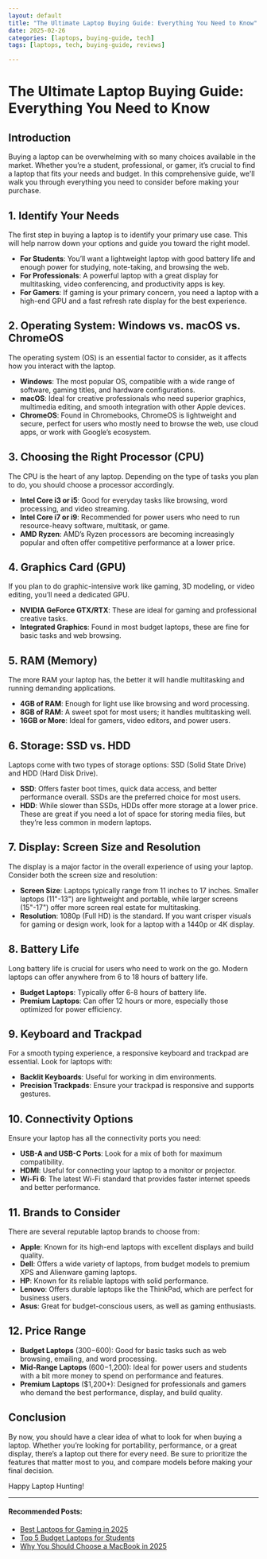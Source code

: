 ```yaml
---
layout: default
title: "The Ultimate Laptop Buying Guide: Everything You Need to Know"
date: 2025-02-26
categories: [laptops, buying-guide, tech]
tags: [laptops, tech, buying-guide, reviews]

---
```


# The Ultimate Laptop Buying Guide: Everything You Need to Know

## Introduction

Buying a laptop can be overwhelming with so many choices available in the market. Whether you’re a student, professional, or gamer, it’s crucial to find a laptop that fits your needs and budget. In this comprehensive guide, we'll walk you through everything you need to consider before making your purchase.

## 1. **Identify Your Needs**

The first step in buying a laptop is to identify your primary use case. This will help narrow down your options and guide you toward the right model.

- **For Students**: You’ll want a lightweight laptop with good battery life and enough power for studying, note-taking, and browsing the web.
- **For Professionals**: A powerful laptop with a great display for multitasking, video conferencing, and productivity apps is key.
- **For Gamers**: If gaming is your primary concern, you need a laptop with a high-end GPU and a fast refresh rate display for the best experience.

## 2. **Operating System: Windows vs. macOS vs. ChromeOS**

The operating system (OS) is an essential factor to consider, as it affects how you interact with the laptop.

- **Windows**: The most popular OS, compatible with a wide range of software, gaming titles, and hardware configurations.
- **macOS**: Ideal for creative professionals who need superior graphics, multimedia editing, and smooth integration with other Apple devices.
- **ChromeOS**: Found in Chromebooks, ChromeOS is lightweight and secure, perfect for users who mostly need to browse the web, use cloud apps, or work with Google’s ecosystem.

## 3. **Choosing the Right Processor (CPU)**

The CPU is the heart of any laptop. Depending on the type of tasks you plan to do, you should choose a processor accordingly.

- **Intel Core i3 or i5**: Good for everyday tasks like browsing, word processing, and video streaming.
- **Intel Core i7 or i9**: Recommended for power users who need to run resource-heavy software, multitask, or game.
- **AMD Ryzen**: AMD’s Ryzen processors are becoming increasingly popular and often offer competitive performance at a lower price.

## 4. **Graphics Card (GPU)**

If you plan to do graphic-intensive work like gaming, 3D modeling, or video editing, you’ll need a dedicated GPU.

- **NVIDIA GeForce GTX/RTX**: These are ideal for gaming and professional creative tasks.
- **Integrated Graphics**: Found in most budget laptops, these are fine for basic tasks and web browsing.

## 5. **RAM (Memory)**

The more RAM your laptop has, the better it will handle multitasking and running demanding applications.

- **4GB of RAM**: Enough for light use like browsing and word processing.
- **8GB of RAM**: A sweet spot for most users; it handles multitasking well.
- **16GB or More**: Ideal for gamers, video editors, and power users.

## 6. **Storage: SSD vs. HDD**

Laptops come with two types of storage options: SSD (Solid State Drive) and HDD (Hard Disk Drive).

- **SSD**: Offers faster boot times, quick data access, and better performance overall. SSDs are the preferred choice for most users.
- **HDD**: While slower than SSDs, HDDs offer more storage at a lower price. These are great if you need a lot of space for storing media files, but they’re less common in modern laptops.

## 7. **Display: Screen Size and Resolution**

The display is a major factor in the overall experience of using your laptop. Consider both the screen size and resolution:

- **Screen Size**: Laptops typically range from 11 inches to 17 inches. Smaller laptops (11"-13") are lightweight and portable, while larger screens (15"-17") offer more screen real estate for multitasking.
- **Resolution**: 1080p (Full HD) is the standard. If you want crisper visuals for gaming or design work, look for a laptop with a 1440p or 4K display.

## 8. **Battery Life**

Long battery life is crucial for users who need to work on the go. Modern laptops can offer anywhere from 6 to 18 hours of battery life.

- **Budget Laptops**: Typically offer 6-8 hours of battery life.
- **Premium Laptops**: Can offer 12 hours or more, especially those optimized for power efficiency.

## 9. **Keyboard and Trackpad**

For a smooth typing experience, a responsive keyboard and trackpad are essential. Look for laptops with:

- **Backlit Keyboards**: Useful for working in dim environments.
- **Precision Trackpads**: Ensure your trackpad is responsive and supports gestures.

## 10. **Connectivity Options**

Ensure your laptop has all the connectivity ports you need:

- **USB-A and USB-C Ports**: Look for a mix of both for maximum compatibility.
- **HDMI**: Useful for connecting your laptop to a monitor or projector.
- **Wi-Fi 6**: The latest Wi-Fi standard that provides faster internet speeds and better performance.

## 11. **Brands to Consider**

There are several reputable laptop brands to choose from:

- **Apple**: Known for its high-end laptops with excellent displays and build quality.
- **Dell**: Offers a wide variety of laptops, from budget models to premium XPS and Alienware gaming laptops.
- **HP**: Known for its reliable laptops with solid performance.
- **Lenovo**: Offers durable laptops like the ThinkPad, which are perfect for business users.
- **Asus**: Great for budget-conscious users, as well as gaming enthusiasts.

## 12. **Price Range**

- **Budget Laptops** ($300-$600): Good for basic tasks such as web browsing, emailing, and word processing.
- **Mid-Range Laptops** ($600-$1,200): Ideal for power users and students with a bit more money to spend on performance and features.
- **Premium Laptops** ($1,200+): Designed for professionals and gamers who demand the best performance, display, and build quality.

## Conclusion

By now, you should have a clear idea of what to look for when buying a laptop. Whether you’re looking for portability, performance, or a great display, there’s a laptop out there for every need. Be sure to prioritize the features that matter most to you, and compare models before making your final decision.

Happy Laptop Hunting!

---

#### Recommended Posts:
- [Best Laptops for Gaming in 2025](#)
- [Top 5 Budget Laptops for Students](#)
- [Why You Should Choose a MacBook in 2025](#)

